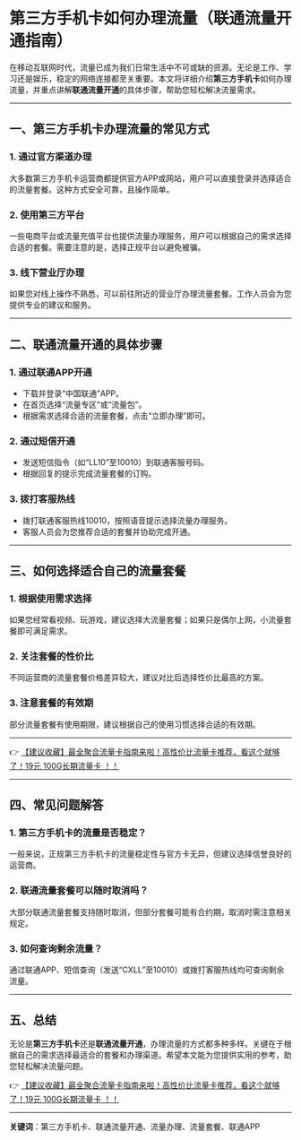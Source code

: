 # 第三方手机卡如何办理流量（联通流量开通指南）

在移动互联网时代，流量已成为我们日常生活中不可或缺的资源。无论是工作、学习还是娱乐，稳定的网络连接都至关重要。本文将详细介绍**第三方手机卡**如何办理流量，并重点讲解**联通流量开通**的具体步骤，帮助您轻松解决流量需求。

---

## 一、第三方手机卡办理流量的常见方式

### 1. 通过官方渠道办理  
大多数第三方手机卡运营商都提供官方APP或网站，用户可以直接登录并选择适合的流量套餐。这种方式安全可靠，且操作简单。

### 2. 使用第三方平台  
一些电商平台或流量充值平台也提供流量办理服务，用户可以根据自己的需求选择合适的套餐。需要注意的是，选择正规平台以避免被骗。

### 3. 线下营业厅办理  
如果您对线上操作不熟悉，可以前往附近的营业厅办理流量套餐。工作人员会为您提供专业的建议和服务。

---

## 二、联通流量开通的具体步骤

### 1. 通过联通APP开通  
- 下载并登录“中国联通”APP。  
- 在首页选择“流量专区”或“流量包”。  
- 根据需求选择合适的流量套餐，点击“立即办理”即可。  

### 2. 通过短信开通  
- 发送短信指令（如“LL10”至10010）到联通客服号码。  
- 根据回复的提示完成流量套餐的订购。  

### 3. 拨打客服热线  
- 拨打联通客服热线10010，按照语音提示选择流量办理服务。  
- 客服人员会为您推荐合适的套餐并协助完成开通。  

---

## 三、如何选择适合自己的流量套餐

### 1. 根据使用需求选择  
如果您经常看视频、玩游戏，建议选择大流量套餐；如果只是偶尔上网，小流量套餐即可满足需求。

### 2. 关注套餐的性价比  
不同运营商的流量套餐价格差异较大，建议对比后选择性价比最高的方案。

### 3. 注意套餐的有效期  
部分流量套餐有使用期限，建议根据自己的使用习惯选择合适的有效期。

---

👉 [【建议收藏】最全聚合流量卡指南来啦！高性价比流量卡推荐，看这个就够了！19元 100G长期流量卡 ！！](https://bit.ly/Liuliangka)

---

## 四、常见问题解答

### 1. 第三方手机卡的流量是否稳定？  
一般来说，正规第三方手机卡的流量稳定性与官方卡无异，但建议选择信誉良好的运营商。

### 2. 联通流量套餐可以随时取消吗？  
大部分联通流量套餐支持随时取消，但部分套餐可能有合约期，取消时需注意相关规定。

### 3. 如何查询剩余流量？  
通过联通APP、短信查询（发送“CXLL”至10010）或拨打客服热线均可查询剩余流量。

---

## 五、总结

无论是**第三方手机卡**还是**联通流量开通**，办理流量的方式都多种多样。关键在于根据自己的需求选择最适合的套餐和办理渠道。希望本文能为您提供实用的参考，助您轻松解决流量问题。

👉 [【建议收藏】最全聚合流量卡指南来啦！高性价比流量卡推荐，看这个就够了！19元 100G长期流量卡 ！！](https://bit.ly/Liuliangka)

---

**关键词**：第三方手机卡、联通流量开通、流量办理、流量套餐、联通APP